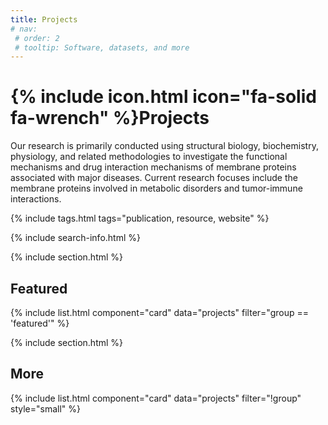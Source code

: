 ```yaml
---
title: Projects
# nav:
 # order: 2
 # tooltip: Software, datasets, and more
---
```


# {% include icon.html icon="fa-solid fa-wrench" %}Projects

Our research is primarily conducted using structural biology, biochemistry, physiology, and related methodologies to investigate the functional mechanisms and drug interaction mechanisms of membrane proteins associated with major diseases. Current research focuses include the membrane proteins involved in metabolic disorders and tumor-immune interactions.

{% include tags.html tags="publication, resource, website" %}

{% include search-info.html %}

{% include section.html %}

## Featured

{% include list.html component="card" data="projects" filter="group == 'featured'" %}

{% include section.html %}

## More

{% include list.html component="card" data="projects" filter="!group" style="small" %}
